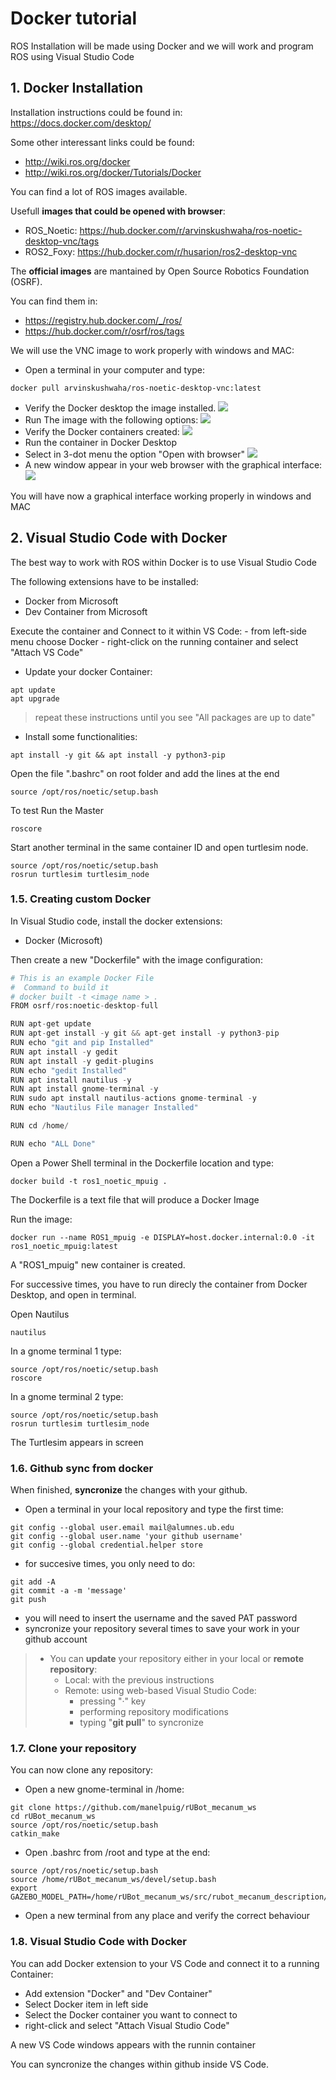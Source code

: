 # **Docker tutorial**

ROS Installation will be made using Docker and we will work and program ROS using Visual Studio Code


## **1. Docker Installation**
Installation instructions could be found in: https://docs.docker.com/desktop/

Some other interessant links could be found:
- http://wiki.ros.org/docker
- http://wiki.ros.org/docker/Tutorials/Docker

You can find a lot of ROS images available. 

Usefull **images that could be opened with browser**:
- ROS_Noetic: https://hub.docker.com/r/arvinskushwaha/ros-noetic-desktop-vnc/tags
- ROS2_Foxy: https://hub.docker.com/r/husarion/ros2-desktop-vnc

  
The **official images** are mantained by Open Source Robotics Foundation (OSRF).

You can find them in:
- https://registry.hub.docker.com/_/ros/
- https://hub.docker.com/r/osrf/ros/tags

We will use the VNC image to work properly with windows and MAC:
- Open a terminal in your computer and type:
```shell
docker pull arvinskushwaha/ros-noetic-desktop-vnc:latest
```
- Verify the Docker desktop the image installed. 
![](./Images/00_Docker/00_Docker_imageVNC.png)
- Run The image with the following options:
![](./Images/00_Docker/00_Docker_container_settings.png)
- Verify the Docker containers created:
![](./Images/00_Docker/00_Docker_container_created.png)
- Run the container in Docker Desktop
- Select in 3-dot menu the option "Open with browser"
![](./Images/00_Docker/00_Docker_container_browser.png)
- A new window appear in your web browser with the graphical interface:
![](./Images/00_Docker/00_Docker_container_vnc.png)

You will have now a graphical interface working properly in windows and MAC

## **2. Visual Studio Code with Docker**

The best way to work with ROS within Docker is to use Visual Studio Code

The following extensions have to be installed:
- Docker from Microsoft
- Dev Container from Microsoft


Execute the container and Connect to it within VS Code:
    - from left-side menu choose Docker
    - right-click on the running container and select "Attach VS Code"
- Update your docker Container:
```shell
apt update
apt upgrade
```
>repeat these instructions until you see "All packages are up to date"

- Install some functionalities:
```shell
apt install -y git && apt install -y python3-pip
```
Open the file ".bashrc" on root folder and add the lines at the end
```shell
source /opt/ros/noetic/setup.bash
```
To test Run the Master
```shell
roscore
```

Start another terminal in the same container ID and open turtlesim node.
```shell
source /opt/ros/noetic/setup.bash
rosrun turtlesim turtlesim_node
```


### **1.5. Creating custom Docker**

In Visual Studio code, install the docker extensions:
- Docker (Microsoft)

Then create a new "Dockerfile" with the image configuration:
```python
# This is an example Docker File
#  Command to build it
# docker built -t <image name > .
FROM osrf/ros:noetic-desktop-full

RUN apt-get update
RUN apt-get install -y git && apt-get install -y python3-pip
RUN echo "git and pip Installed"
RUN apt install -y gedit
RUN apt install -y gedit-plugins
RUN echo "gedit Installed"
RUN apt install nautilus -y
RUN apt install gnome-terminal -y
RUN sudo apt install nautilus-actions gnome-terminal -y
RUN echo "Nautilus File manager Installed"

RUN cd /home/

RUN echo "ALL Done"
```
Open a Power Shell terminal in the Dockerfile location and type:
```shell
docker build -t ros1_noetic_mpuig .
```
The Dockerfile is a text file that will produce a Docker Image

Run the image:
```shell
docker run --name ROS1_mpuig -e DISPLAY=host.docker.internal:0.0 -it ros1_noetic_mpuig:latest
```
A "ROS1_mpuig" new container is created. 

For successive times, you have to run direcly the container from Docker Desktop, and open in terminal.

Open Nautilus
```shell
nautilus
```
In a gnome terminal 1 type:
```shell
source /opt/ros/noetic/setup.bash
roscore
```
In a gnome terminal 2 type:
```shell
source /opt/ros/noetic/setup.bash
rosrun turtlesim turtlesim_node
```
The Turtlesim appears in screen

### **1.6. Github sync from docker**

When finished, **syncronize** the changes with your github. 
- Open a terminal in your local repository and type the first time:
```shell
git config --global user.email mail@alumnes.ub.edu
git config --global user.name 'your github username'
git config --global credential.helper store
```
- for succesive times, you only need to do:
```shell
git add -A
git commit -a -m 'message'
git push
```
- you will need to insert the username and the saved PAT password
- syncronize your repository several times to save your work in your github account
> - You can **update** your repository either in your local or **remote repository**:
>   - Local: with the previous instructions
>   - Remote: using web-based Visual Studio Code:
>       - pressing "·" key
>       - performing repository modifications
>       - typing "**git pull**" to syncronize

### **1.7. Clone your repository**

You can now clone any repository:
- Open a new gnome-terminal in /home:
```shell
git clone https://github.com/manelpuig/rUBot_mecanum_ws
cd rUBot_mecanum_ws
source /opt/ros/noetic/setup.bash
catkin_make
```
- Open .bashrc from /root and type at the end:
```shell
source /opt/ros/noetic/setup.bash
source /home/rUBot_mecanum_ws/devel/setup.bash
export GAZEBO_MODEL_PATH=/home/rUBot_mecanum_ws/src/rubot_mecanum_description/models:$GAZEBO_MODEL_PATH
```
- Open a new terminal from any place and verify the correct behaviour

### **1.8. Visual Studio Code with Docker**
You can add Docker extension to your VS Code and connect it to a running Container:
- Add extension "Docker" and "Dev Container"
- Select Docker item in left side
- Select the Docker container you want to connect to
- right-click and select "Attach Visual Studio Code"

A new VS Code windows appears with the runnin container

You can syncronize the changes within github inside VS Code.